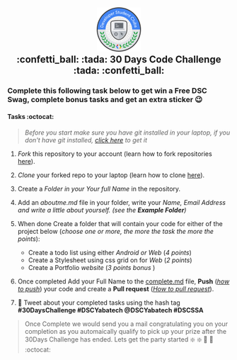 <h2 align="center">
<img src="DSC_badge_Color.png" />
<br>
:confetti_ball: :tada: 30 Days Code Challenge :tada: :confetti_ball:
</h2>


### Complete this following task below to get win a Free DSC Swag, complete bonus tasks and get an extra sticker :wink:



#### Tasks :octocat:

> _Before you start make sure you have git installed in your laptop, if you don't have git installed, [click here](https://git-scm.com/book/en/v2/Getting-Started-Installing-Git) to get it_

1. _Fork_ this repository to your account (learn how to fork repositories [here](https://help.github.com/en/articles/fork-a-repo)).

2. _Clone_ your forked repo to your laptop (learn how to clone [here](https://help.github.com/en/articles/cloning-a-repository)).

3. Create a _Folder in your Your full Name_ in the repository.

4. Add an _aboutme.md_ file in your folder, write your _Name, Email Address and write a little about yourself. (see the **Example Folder**)_

5. When done Create a folder that will contain your code for either of the project below (_choose one or more, the more the task the more the points_):
   
   * Create a todo list using either _Android or Web_ (_4 points_)
   * Create a Stylesheet using css grid on for _Web_ (_2 points_)
   * Create a Portfolio _website_ (_3 points bonus_ )

6. Once completed Add your Full Name to the [complete.md](completed.md) file, **Push** (_[how to push](https://help.github.com/en/articles/pushing-to-a-remote)_) your code and create a **Pull request** (_[How to pull request](https://help.github.com/en/articles/creating-a-pull-request-from-a-fork)_).

7. :rocket: Tweet about your completed tasks using the hash tag **#30DaysChallenge #DSCYabatech @DSCYabatech #DSCSSA**

> Once Complete we would send you a mail congratulating you on your completion as you automaically qualify to pick up your prize after the 30Days Challenge has ended.
>  Lets get the party started :sparkle: :sparkle: :rocket: :rocket: :octocat: